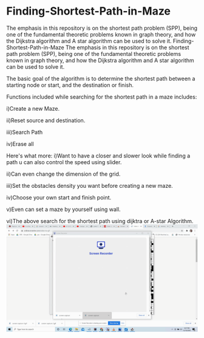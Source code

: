 # Finding-Shortest-Path-in-Maze
The emphasis in this repository is on the shortest path problem (SPP), being one of the fundamental theoretic problems known in graph theory, and how the Dijkstra algorithm  and A star algorithm can be used to solve it.
Finding-Shortest-Path-in-Maze
The emphasis in this repository is on the shortest path problem (SPP), being one of the fundamental theoretic problems known in graph theory, and how the Dijkstra algorithm and A star algorithm can be used to solve it.

The basic goal of the algorithm is to determine the shortest path between a starting node or start, and the destination or finish.

Functions included while searching for the shortest path in a maze includes:

i)Create a new Maze.

ii)Reset source and destination.

iii)Search Path

iv)Erase all

Here's what more: i)Want to have a closer and slower look while finding a path u can also control the speed using slider.

ii)Can even change the dimension of the grid.

iii)Set the obstacles density you want before creating a new maze.

iv)Choose your own start and finish point.

v)Even can set a maze by yourself using wall.

vi)The above search for the shortest path using dijktra or A-star Algorithm.
![](screen-capture-6.gif)

